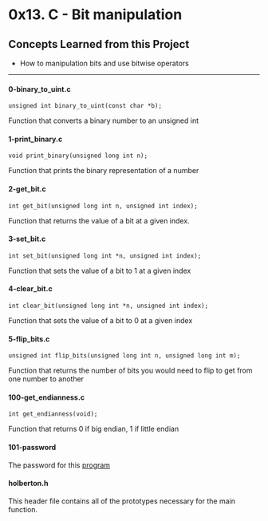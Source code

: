 # 0x13. C - Bit manipulation
## Concepts Learned from this Project
* How to manipulation bits and use bitwise operators
---
#### 0-binary_to_uint.c
```
unsigned int binary_to_uint(const char *b);
```
Function that converts a binary number to an unsigned int
#### 1-print_binary.c
```
void print_binary(unsigned long int n);
```
Function that prints the binary representation of a number
#### 2-get_bit.c
```
int get_bit(unsigned long int n, unsigned int index);
```
Function that returns the value of a bit at a given index.
#### 3-set_bit.c
```
int set_bit(unsigned long int *n, unsigned int index);
```
Function that sets the value of a bit to 1 at a given index
#### 4-clear_bit.c
```
int clear_bit(unsigned long int *n, unsigned int index);
```
Function that sets the value of a bit to 0 at a given index
#### 5-flip_bits.c
```
unsigned int flip_bits(unsigned long int n, unsigned long int m);
```
Function that returns the number of bits you would need to flip to get from one number to another
#### 100-get_endianness.c
```
int get_endianness(void);
```
Function that returns 0 if big endian, 1 if little endian
#### 101-password
The password for this [program](https://github.com/holbertonschool/0x13.c)
#### holberton.h
This header file contains all of the prototypes necessary for the main function.
